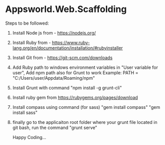 # Appsworld.Web.Scaffolding

Steps to be followed:

1. Install Node js from - https://nodejs.org/
2. Install Ruby from - https://www.ruby-lang.org/en/documentation/installation/#rubyinstaller
3. Install Git from - https://git-scm.com/downloads
4. Add Ruby path to windows environment variables in "User variable for user",
    Add npm path also for Grunt to work
    Example: PATH = "C:/Users/user/Appdata/Roaming/npm"
5. Install Grunt with command
    "npm install -g grunt-cli"
6. Install ruby gem from
    https://rubygems.org/pages/download
7. Install compass using command (for sass)
    "gem install compass"
    "gem install sass"
8. finally go to the applicaiton root folder where your grunt file located in git bash, run the command
    "grunt serve"
    
    Happy Coding...
